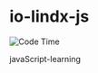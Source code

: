 # io-lindx-js

![Code Time](https://img.shields.io/endpoint?style=flat&url=https://codetime-api.datreks.com/badge/870?logoColor=white%26project=io-lindx-js%26recentMS=0%26showProject=false)

javaScript-learning
